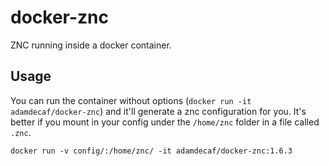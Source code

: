 # docker-znc

ZNC running inside a docker container.

## Usage

You can run the container without options (`docker run -it adamdecaf/docker-znc`) and it'll generate a znc configuration for you. It's better if you mount in your config under the `/home/znc` folder in a file called `.znc`.

```
docker run -v config/:/home/znc/ -it adamdecaf/docker-znc:1.6.3
```
